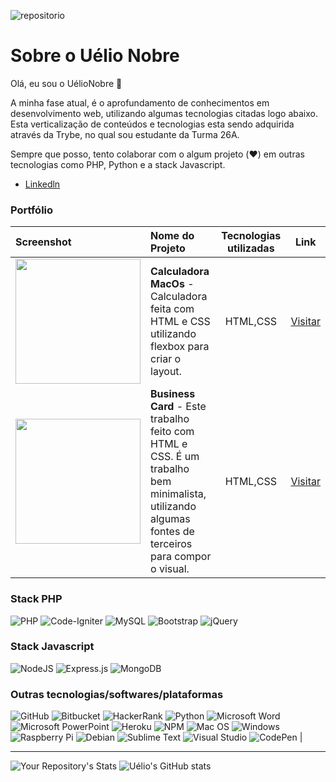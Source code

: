 ![repositorio](https://komarev.com/ghpvc/?username=UelioNobre)

# Sobre o Uélio Nobre

 Olá, eu sou o UélioNobre 👋
 
 A minha fase atual, é o aprofundamento de conhecimentos em desenvolvimento web, utilizando algumas tecnologias citadas logo abaixo. Esta verticalização de conteúdos e tecnologias esta sendo adquirida através da Trybe, no qual sou estudante da Turma 26A.

Sempre que posso, tento colaborar com o algum projeto (❤️) em outras tecnologias como PHP, Python e a stack Javascript.
- [Linkedln](https://www.linkedin.com/in/fransuelio-nobre-b5ba7a66/)


### Portfólio
| Screenshot | Nome do Projeto | Tecnologias utilizadas | Link
| :--- | :--- | :---: | :---: |
|<img src="https://github.com/UelioNobre/portfolio/blob/main/works/calculadora-macos/images/screenshot.png" style="width: 200px">| **Calculadora MacOs** - Calculadora feita com HTML e CSS utilizando flexbox para criar o layout. | HTML,CSS | [Visitar](https://github.com/UelioNobre/portfolio/tree/main/works/calculadora-macos)
|<img src="https://github.com/UelioNobre/portfolio/blob/main/works/app-bussiness-card/images/screenshot.png" style="width: 200px"> | **Business Card** - Este trabalho feito com HTML e CSS. É um trabalho bem minimalista, utilizando algumas fontes de terceiros para compor o visual. | HTML,CSS | [Visitar](https://github.com/UelioNobre/portfolio/tree/main/works/app-bussiness-card)


### Stack PHP
![PHP](https://img.shields.io/badge/php-%23777BB4.svg?style=for-the-badge&logo=php&logoColor=white)
![Code-Igniter](https://img.shields.io/badge/CodeIgniter-%23EF4223.svg?style=for-the-badge&logo=codeIgniter&logoColor=white)
![MySQL](https://img.shields.io/badge/mysql-%2300f.svg?style=for-the-badge&logo=mysql&logoColor=white)
![Bootstrap](https://img.shields.io/badge/bootstrap-%23563D7C.svg?style=for-the-badge&logo=bootstrap&logoColor=white)
![jQuery](https://img.shields.io/badge/jquery-%230769AD.svg?style=for-the-badge&logo=jquery&logoColor=white)


### Stack Javascript
![NodeJS](https://img.shields.io/badge/node.js-6DA55F?style=for-the-badge&logo=node.js&logoColor=white)
![Express.js](https://img.shields.io/badge/express.js-%23404d59.svg?style=for-the-badge&logo=express&logoColor=%2361DAFB)
![MongoDB](https://img.shields.io/badge/MongoDB-%234ea94b.svg?style=for-the-badge&logo=mongodb&logoColor=white)

### Outras tecnologias/softwares/plataformas

![GitHub](https://img.shields.io/badge/github-%23121011.svg?style=for-the-badge&logo=github&logoColor=white) 
![Bitbucket](https://img.shields.io/badge/bitbucket-%230047B3.svg?style=for-the-badge&logo=bitbucket&logoColor=white) 
![HackerRank](https://img.shields.io/badge/-Hackerrank-2EC866?style=for-the-badge&logo=HackerRank&logoColor=white) 
![Python](https://img.shields.io/badge/python-3670A0?style=for-the-badge&logo=python&logoColor=ffdd54) 
![Microsoft Word](https://img.shields.io/badge/Microsoft_Word-2B579A?style=for-the-badge&logo=microsoft-word&logoColor=white) 
![Microsoft PowerPoint](https://img.shields.io/badge/Microsoft_PowerPoint-B7472A?style=for-the-badge&logo=microsoft-powerpoint&logoColor=white) 
![Heroku](https://img.shields.io/badge/heroku-%23430098.svg?style=for-the-badge&logo=heroku&logoColor=white) 
![NPM](https://img.shields.io/badge/NPM-%23000000.svg?style=for-the-badge&logo=npm&logoColor=white) 
![Mac OS](https://img.shields.io/badge/mac%20os-000000?style=for-the-badge&logo=macos&logoColor=F0F0F0) 
![Windows](https://img.shields.io/badge/Windows-0078D6?style=for-the-badge&logo=windows&logoColor=white) 
![Raspberry Pi](https://img.shields.io/badge/-RaspberryPi-C51A4A?style=for-the-badge&logo=Raspberry-Pi) 
![Debian](https://img.shields.io/badge/Debian-D70A53?style=for-the-badge&logo=debian&logoColor=white) 
![Sublime Text](https://img.shields.io/badge/sublime_text-%23575757.svg?style=for-the-badge&logo=sublime-text&logoColor=important) 
![Visual Studio](https://img.shields.io/badge/Visual%20Studio-5C2D91.svg?style=for-the-badge&logo=visual-studio&logoColor=white) 
![CodePen](https://img.shields.io/badge/Codepen-000000?style=for-the-badge&logo=codepen&logoColor=white) |


---

 ![Your Repository's Stats](https://github-readme-stats.vercel.app/api/top-langs/?username=UelioNobre&theme=blue-green) ![Uélio's GitHub stats](https://github-readme-stats.vercel.app/api?username=UelioNobre&count_private=true)

<!---
UelioNobre/UelioNobre is a ✨ special ✨ repository because its `README.md` (this file) appears on your GitHub profile.
You can click the Preview link to take a look at your changes.
--->
